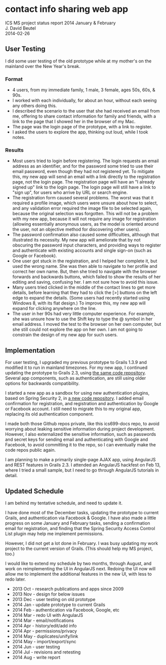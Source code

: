 contact info sharing web app
============================
ICS MS project status report 2014 January & February  
J. David Beutel  
2014-02-26


User Testing
------------

I did some user testing of the old prototype
while at my mother's on the mainland over the New Year's break.

### Format

* 4 users, from my immediate family, 1 male, 3 female, ages 50s, 60s, & 90s.
* I worked with each individually, for about an hour,
without each seeing any others doing this.
* I described the scenario to the user that she had received an email
from me, offering to share contact information for family and friends,
with a link to the page that I showed her in the browser of my Mac.
* The page was the login page of the prototype, with a link to register.
* I asked the users to explore the app, thinking out loud,
while I took notes.

### Results

* Most users tried to login before registering.  The login requests
an email address as an identifier, and for the password some tried
to use their email password, even though they had not registered
yet.  To mitigate this, my new app will send an email with a link
directly to the registration page, not the login page.  The
registration page will have an "I already signed up" link to the
login page.  The login page will still have a link to "sign up",
for users who arrive by URL or search engine.
* The registration form caused several problems.
The worst was that it required a profile image,
which users were unsure about how to select,
and any validation error required the image file to be selected again,
because the original selection was forgotten.
This will not be a problem with my new app, 
because it will not require any image for registration
(allowing essentially anonymous users, as the model is oriented
around the user, not an objective method for discovering other users).
* The password confirmation also caused some difficulties,
although that illustrated its necessity.  My new app will
ameliorate that by not obscuring the password input characters,
and providing ways to register and authenticate with existing
accounts and single sign-on (such as Google or Facebook).
* One user got stuck in the registration,
and I helped her complete it, but used the wrong name.
She was then able to navigate to her profile and correct her own name.
But, then she tried to navigate with the browser forwards and backwards buttons,
which failed to show the results of her editing and saving, confusing her.
I am not sure how to avoid this issue.
* Many users tried clicked in the middle of the contact lines
to get more details, before learning that they had to click
the [>] buttons on the left edge to expand the details.
(Some users had recently started
using Windows 8, with its flat design.)  To improve this,
my new app will expand for clicking anywhere on the line.
* The user in her 90s had very little computer experience.
For example, she was unsure how to use the Shift key to type the @ symbol
in her email address.  I moved the test to the browser on her own
computer, but she still could not explore the app on her own.
I am not going to constrain the design of my new app for such users.



Implementation
--------------

For user testing, I upgraded my previous prototype to Grails 1.3.9
and modified it to run in mainland timezones.
For my new app, I continued updating the prototype to Grails 2.3,
using [the same code repository](https://github.com/jdbeutel/ics699-bendy).
Several app components, such as authentication, are still using older options
for backwards compatibility.

I started a new app as a sandbox for using new authentication plugins,
based on Spring Security 2,
in [a new code repository](https://github.com/jdbeutel/ics699-ss2).
I added email confirmation for registration,
and registration and authentication by Google or Facebook account.
I still need to migrate this to my original app,
replacing its old authentication component.

I made both those Github repos private, like this ics699-docs repo,
to avoid worrying about leaking sensitive information during
project development.  However, I also externalized the
sensitive information, such as passwords and secret keys for
sending email and authenticating with Google and Facebook, to avoid committing
it to the repo, so I can eventually make the code repos public again.

I am planning to make a primarily single-page
AJAX app, using AngularJS and REST features in Grails 2.3.
I attended an AngularJS hackfest on Feb 13,
where I tried a small sample,
but I need to go through AngularJS tutorials in detail.


Updated Schedule
------------------

I am behind my tentative schedule, and need to update it.

I have done most of the December tasks,
updating the prototype to current Grails,
and authentication via Facebook & Google.
I have also made a little progress on some January and February tasks,
sending a confirmation email for registration,
and finding that the Spring Security Access Control List
plugin may help me implement permissions.

However, I did not get a lot done in February.
I was busy updating my work project to the current version
of Grails.  (This should help my MS project, too.)

I would like to extend my schedule by two months,
through August, and work on reimplementing the UI in AngularJS
next.  Redoing the UI now will allow me to implement
the additional features in the new UI, with less to redo later.

* 2013 Oct - research publications and apps since 2009
* 2013 Nov - design for below issues
* 2013 Dec - user testing on old prototype
* 2014 Jan - update prototype to current Grails
* 2014 Feb - authentication via Facebook, Google, etc
* 2014 Mar - redo UI with AngularJS
* 2014 Mar - email/notifications
* 2014 Apr - history/edit/add info
* 2014 Apr - permissions/privacy
* 2014 May - duplicates/unify/link
* 2014 May - import/export/sync
* 2014 Jun - user testing
* 2014 Jul - revisions and retesting
* 2014 Aug - write report
